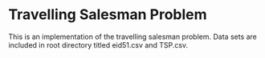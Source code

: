 # Travelling Salesman Problem
This is an implementation of the travelling salesman problem.  Data sets are included in root directory titled eid51.csv and TSP.csv.
